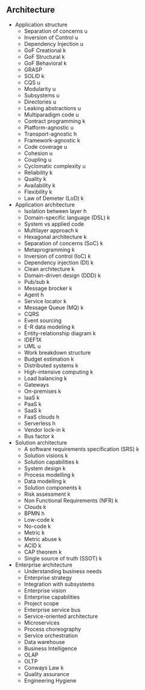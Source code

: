 ## Architecture

- Application structure
  - Separation of concerns u
  - Inversion of Control u
  - Dependency Injection u
  - GoF Creational k
  - GoF Structural k
  - GoF Behavioral k
  - GRASP
  - SOLID k
  - CQS u
  - Modularity u
  - Subsystems u 
  - Directories u
  - Leaking abstractions u
  - Multiparadigm code u
  - Contract programming k
  - Platform-agnostic u
  - Transport-agnostic h
  - Framework-agnostic k
  - Code coverage u
  - Cohesion u
  - Coupling u
  - Cyclomatic complexity u
  - Reliability k
  - Quality k
  - Availability k
  - Flexibility k
  - Law of Demeter (LoD) k
- Application architecture
  - Isolation between layer h
  - Domain-specific language (DSL) k
  - System vs applied code
  - Multilayer approach k
  - Hexagonal architecture k
  - Separation of concerns (SoC) k
  - Metaprogramming k
  - Inversion of control (IoC) k
  - Dependency injection (DI) k
  - Clean architecture k
  - Domain-driven design (DDD) k
  - Pub/sub k
  - Message brocker k
  - Agent h
  - Service locator k
  - Message Queue (MQ) k
  - CQRS 
  - Event sourcing
  - E-R data modeling k
  - Entity-relationship diagram k
  - IDEF1X
  - UML u
  - Work breakdown structure
  - Budget estimation k
  - Distributed systems k
  - High-intensive computing k
  - Load balancing k
  - Gateways
  - On-premises k
  - IaaS k
  - PaaS k
  - SaaS k
  - FaaS clouds h
  - Serverless h
  - Vendor lock-in k
  - Bus factor k
- Solution architecture
  - A software requirements specification (SRS) k
  - Solution visions k
  - Solution capabilities k
  - System design k
  - Process modelling k
  - Data modelling k
  - Solution components k
  - Risk assessment k
  - Non Functional Requirements (NFR) k
  - Clouds k
  - BPMN h
  - Low-code k
  - No-code k
  - Metric k
  - Metric abuse k
  - ACID k
  - CAP theorem k
  - Single source of truth (SSOT) k
- Enterprise architecture
  - Understanding business needs
  - Enterprise strategy
  - Integration with subsystems
  - Enterprise vision
  - Enterprise capabilities
  - Project scope
  - Enterprise service bus
  - Service-oriented architecture
  - Microservices
  - Process choreography
  - Service orchestration
  - Data warehouse
  - Business Intelligence
  - OLAP
  - OLTP
  - Conways Law k
  - Quality assurance
  - Engineering Hygiene
